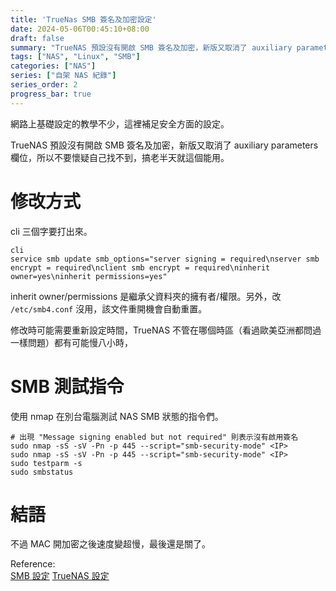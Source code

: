 ```yaml
---
title: 'TrueNas SMB 簽名及加密設定'
date: 2024-05-06T00:45:10+08:00
draft: false
summary: "TrueNAS 預設沒有開啟 SMB 簽名及加密，新版又取消了 auxiliary parameters 欄位，所以不要懷疑自己找不到，搞老半天就這個能用。"
tags: ["NAS", "Linux", "SMB"]
categories: ["NAS"]
series: ["自架 NAS 紀錄"]
series_order: 2
progress_bar: true
---
```


網路上基礎設定的教學不少，這裡補足安全方面的設定。

TrueNAS 預設沒有開啟 SMB 簽名及加密，新版又取消了 auxiliary parameters 欄位，所以不要懷疑自己找不到，搞老半天就這個能用。

# 修改方式
cli 三個字要打出來。
```
cli
service smb update smb_options="server signing = required\nserver smb encrypt = required\nclient smb encrypt = required\ninherit owner=yes\ninherit permissions=yes"
```
inherit owner/permissions 是繼承父資料夾的擁有者/權限。另外，改 `/etc/smb4.conf` 沒用，該文件重開機會自動重置。

修改時可能需要重新設定時間，TrueNAS 不管在哪個時區（看過歐美亞洲都問過一樣問題）都有可能慢八小時，

# SMB 測試指令
使用 nmap 在別台電腦測試 NAS SMB 狀態的指令們。
```shell
# 出現 "Message signing enabled but not required" 則表示沒有啟用簽名
sudo nmap -sS -sV -Pn -p 445 --script="smb-security-mode" <IP>
sudo nmap -sS -sV -Pn -p 445 --script="smb-security-mode" <IP>
sudo testparm -s
sudo smbstatus
```

# 結語
不過 MAC 開加密之後速度變超慢，最後還是關了。

Reference:  
[SMB 設定](https://www.reddit.com/r/truenas/comments/z9q6g5/enabling_smb_encryption_in_trusnas/) [TrueNAS 設定](https://www.truenas.com/community/threads/smb-signing-vulnerability-truenas-scale-22-12-2.110467/)  